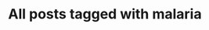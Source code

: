 ---
layout: tag
title: "All posts tagged with malaria"
permalink: /weblog/tags/malaria/
taxonomy: malaria
---